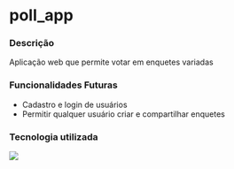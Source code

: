# poll_app
### Descrição
Aplicação web que permite votar em enquetes variadas
### Funcionalidades Futuras
- Cadastro e login de usuários
- Permitir qualquer usuário criar e compartilhar enquetes
### Tecnologia utilizada
![](https://www.djangoproject.com/m/img/badges/djangopowered126x54.gif)
